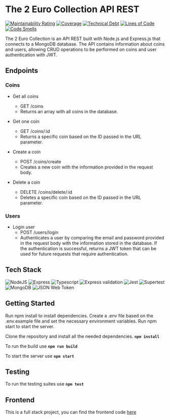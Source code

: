 # The 2 Euro Collection API REST

[![Maintainability Rating](https://sonarcloud.io/api/project_badges/measure?project=isdi-coders-2023_Roman-Demchuk-Final-Project-back-202301-bcn&metric=sqale_rating)](https://sonarcloud.io/summary/new_code?id=isdi-coders-2023_Roman-Demchuk-Final-Project-back-202301-bcn)
[![Coverage](https://sonarcloud.io/api/project_badges/measure?project=isdi-coders-2023_Roman-Demchuk-Final-Project-back-202301-bcn&metric=coverage)](https://sonarcloud.io/summary/new_code?id=isdi-coders-2023_Roman-Demchuk-Final-Project-back-202301-bcn)
[![Technical Debt](https://sonarcloud.io/api/project_badges/measure?project=isdi-coders-2023_Roman-Demchuk-Final-Project-back-202301-bcn&metric=sqale_index)](https://sonarcloud.io/summary/new_code?id=isdi-coders-2023_Roman-Demchuk-Final-Project-back-202301-bcn)
[![Lines of Code](https://sonarcloud.io/api/project_badges/measure?project=isdi-coders-2023_Roman-Demchuk-Final-Project-back-202301-bcn&metric=ncloc)](https://sonarcloud.io/summary/new_code?id=isdi-coders-2023_Roman-Demchuk-Final-Project-back-202301-bcn)
[![Code Smells](https://sonarcloud.io/api/project_badges/measure?project=isdi-coders-2023_Roman-Demchuk-Final-Project-back-202301-bcn&metric=code_smells)](https://sonarcloud.io/summary/new_code?id=isdi-coders-2023_Roman-Demchuk-Final-Project-back-202301-bcn)

The 2 Euro Collection is an API REST built with Node.js and Express.js that connects to a MongoDB database.
The API contains information about coins and users, allowing CRUD operations to be performed on coins and user authentication with JWT.

## Endpoints

### Coins

- Get all coins

  - GET /coins
  - Returns an array with all coins in the database.

- Get one coin

  - GET /coins/:id
  - Returns a specific coin based on the ID passed in the URL parameter.

- Create a coin

  - POST /coins/create
  - Creates a new coin with the information provided in the request body.

- Delete a coin
  - DELETE /coins/delete/:id
  - Deletes a specific coin based on the ID passed in the URL parameter.

### Users

- Login user
  - POST /users/login
  - Authenticates a user by comparing the email and password provided in the request body with the information stored in the database. If the authentication is successful, returns a JWT token that can be used for future requests that require authentication.

## Tech Stack

![NodeJS](https://img.shields.io/badge/-NodeJS-339933?style=flat-square&logo=node.js&logoColor=white)
![Express](https://img.shields.io/badge/-Express-000000?style=flat-square&logo=express&logoColor=white)
![Typescript](https://img.shields.io/badge/-Typescript-3178C6?style=flat-square&logo=typescript&logoColor=white)
![Express validation](https://img.shields.io/badge/-Express%20validation-000000?style=flat-square&logo=express-validation&logoColor=white)
![Jest](https://img.shields.io/badge/-Jest-C21325?style=flat-square&logo=jest&logoColor=white)
![Supertest](https://img.shields.io/badge/-Supertest-000000?style=flat-square&logo=supertest&logoColor=white)
![MongoDB](https://img.shields.io/badge/-MongoDB-47A248?style=flat-square&logo=mongodb&logoColor=white)
![JSON Web Token](https://img.shields.io/badge/-JSON%20Web%20Token-000000?style=flat-square&logo=json-web-token&logoColor=white)

## Getting Started

Run npm install to install dependencies.
Create a .env file based on the .env.example file and set the necessary environment variables.
Run npm start to start the server.

Clone the repository and install all the needed dependencies. **`npm install`**

To run the build use **`npm run build`**

To start the server use **`npm start`**

## Testing

To run the testing suites use **`npm test`**

## Frontend

This is a full stack project, you can find the frontend code [here](https://github.com/rom-dem/the2euro-front)
